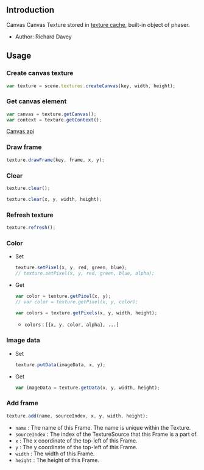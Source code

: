 ## Introduction

Canvas Canvas Texture stored in [texture cache](textures.md), built-in object of phaser.

- Author: Richard Davey

## Usage

### Create canvas texture

```javascript
var texture = scene.textures.createCanvas(key, width, height);
```

### Get canvas element

```javascript
var canvas = texture.getCanvas();
var context = texture.getContext();
```

[Canvas api](https://www.w3schools.com/html/html5_canvas.asp)

### Draw frame

```javascript
texture.drawFrame(key, frame, x, y);
```

### Clear

```javascript
texture.clear();
```

```javascript
texture.clear(x, y, width, height);
```

### Refresh texture

```javascript
texture.refresh();
```

### Color

- Set
    ```javascript
    texture.setPixel(x, y, red, green, blue);
    // texture.setPixel(x, y, red, green, blue, alpha);
    ```
- Get
    ```javascript
    var color = texture.getPixel(x, y);
    // var color = texture.getPixel(x, y, color);
    ```
    ```javascript
    var colors = texture.getPixels(x, y, width, height);
    ```
    - `colors` : `[{x, y, color, alpha}, ...]`

### Image data

- Set
    ```javascript
    texture.putData(imageData, x, y);
    ```
- Get
    ```javascript
    var imageData = texture.getData(x, y, width, height);
    ```

### Add frame

```javascript
texture.add(name, sourceIndex, x, y, width, height);
```

- `name` : The name of this Frame. The name is unique within the Texture.
- `sourceIndex` : The index of the TextureSource that this Frame is a part of.
- `x` : The x coordinate of the top-left of this Frame.
- `y` : The y coordinate of the top-left of this Frame.
- `width` : The width of this Frame.
- `height` : The height of this Frame.